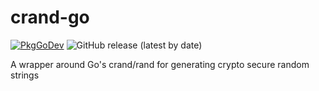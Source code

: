 # crand-go
[![PkgGoDev](https://pkg.go.dev/badge/github.com/hassieswift621/crand-go)](https://pkg.go.dev/github.com/hassieswift621/crand-go)
![GitHub release (latest by date)](https://img.shields.io/github/v/release/hassieswift621/crand-go?color=%23007d9c&logo=go&logoColor=%23FFFFFF&style=flat-square)

A wrapper around Go's crand/rand for generating crypto secure random strings
